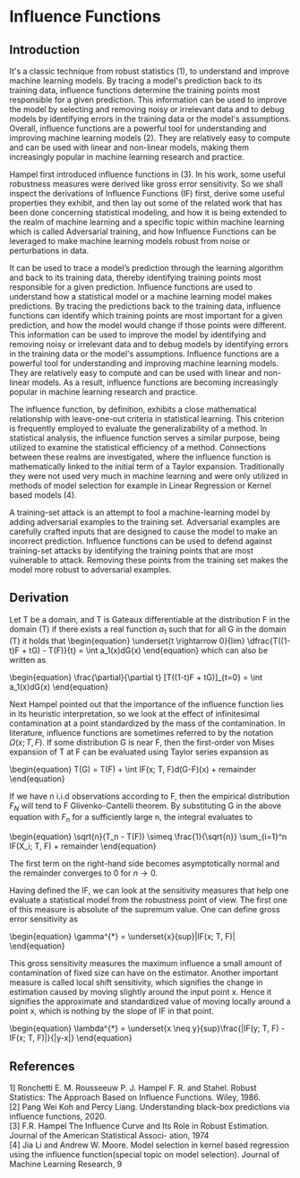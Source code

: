 # Influence Functions
## Introduction
It's a classic technique from robust statistics (1), to understand and improve machine learning models. By tracing a model's prediction back to its training data, influence functions determine the training points most responsible for a given prediction. This information can be used to improve the model by selecting and removing noisy or irrelevant data and to debug models by identifying errors in the training data or the model's assumptions. Overall, influence functions are a powerful tool for understanding and improving machine learning models (2). They are relatively easy to compute and can be used with linear and non-linear models, making them increasingly popular in machine learning research and practice. 

Hampel first introduced influence functions in (3). In his work, some useful robustness measures were derived like gross error sensitivity. So we shall inspect the derivations of Influence Functions (IF) first, derive some useful properties they exhibit, and then lay out some of the related work that has been done concerning statistical modeling, and how it is being extended to the realm of machine learning and a specific topic within machine learning which is called Adversarial training, and how Influence Functions can be leveraged to make machine learning models robust from noise or perturbations in data.

It can be used to trace a model’s prediction through the learning algorithm and back to its training data, thereby identifying training points most responsible for a given prediction. Influence functions are used to understand how a statistical model or a machine learning model makes predictions. By tracing the predictions back to the training data, influence functions can identify which training points are most important for a given prediction, and how the model would change if those points were different. This information can be used to improve the model by identifying and removing noisy or irrelevant data and to debug models by identifying errors in the training data or the 
model's assumptions. Influence functions are a powerful tool for understanding and improving machine learning models. They are relatively easy to compute and can be used with linear and non-linear models. As a result, influence functions are becoming increasingly popular in machine learning research and practice.

The influence function, by definition, exhibits a close mathematical relationship with leave-one-out criteria in statistical learning. This criterion is frequently employed to evaluate the generalizability of a method. In statistical analysis, the influence function serves a similar purpose, being utilized to examine the statistical efficiency of a method. Connections between these realms are investigated, where the influence function is mathematically linked to the initial term of a Taylor expansion. Traditionally they were not used very much in machine learning and were only utilized in methods of model selection for example in Linear Regression or Kernel based models (4).

A training-set attack is an attempt to fool a machine-learning model by adding adversarial examples to the training set. Adversarial examples are carefully crafted inputs that are designed to cause the model to make an incorrect prediction. Influence functions can be used to defend against training-set attacks by identifying the training points that are most vulnerable to attack. Removing these points from the training set makes the model more robust to adversarial examples.

## Derivation
Let T be a domain, and T is Gateaux differentiable at the distribution F in the domain (T) if there exists a real function $a_1$ such that for all G in the domain (T) it holds that
\begin{equation}
    \underset{t \rightarrow 0}{lim} \dfrac{T((1-t)F + tG) - T(F)}{t} = \int a_1(x)dG(x)
\end{equation}
which can also be written as 

\begin{equation}
    \frac{\partial}{\partial t} [T((1-t)F + tG)]_{t=0} = \int a_1(x)dG(x)
\end{equation}

Next  Hampel pointed out that the importance of the influence function lies in its heuristic interpretation, so we look at the effect of infinitesimal contamination at a point standardized by the mass of the contamination. In literature, influence functions are sometimes referred to by the notation $\Omega (x; T, F)$. If some distribution G is near F, then the first-order von Mises expansion of T at F can be evaluated using Taylor series expansion as 

\begin{equation}
    T(G) = T(F) + \int IF(x; T, F)d(G-F)(x) + remainder
\end{equation}

If we have n i.i.d observations according to F, then the empirical distribution $F_N$ will tend to F Glivenko-Cantelli theorem. By substituting G in the above equation with $F_n$ for a sufficiently large n, the integral evaluates to 

\begin{equation}
    \sqrt{n}(T_n - T(F)) \simeq \frac{1}{\sqrt{n}} \sum_{i=1}^n IF(X_i; T, F) + remainder
\end{equation}

The first term on the right-hand side becomes asymptotically normal and the remainder converges to 0 for $n \rightarrow 0$. 

Having defined the IF, we can look at the sensitivity measures that help one evaluate a statistical model from the robustness point of view. The first one of this measure is absolute of the supremum value. One can define gross error sensitivity as 

\begin{equation}
    \gamma^{*} = \underset{x}{sup}|IF(x; T, F)|
\end{equation}

This gross sensitivity measures the maximum influence a small amount of contamination of fixed size can have on the estimator. Another important measure is called local shift sensitivity, which signifies the change in estimation caused by moving slightly around the input point x. Hence it signifies the approximate and standardized value of moving locally around a point x, which is nothing by the slope of IF in that point.

\begin{equation}
    \lambda^{*} = \underset{x \neq y}{sup}\frac{|IF(y; T, F) - IF(x; T, F)|}{|y-x|}
\end{equation}

## References
1] Ronchetti E. M. Rousseeuw P. J. Hampel F. R. and Stahel. Robust Statistics: The Approach Based on Influence
Functions. Wiley, 1986. \
[2] Pang Wei Koh and Percy Liang. Understanding black-box predictions via influence functions, 2020.\
[3] F.R. Hampel ̇The Influence Curve and Its Role in Robust Estimation. Journal of the American Statistical Associ-
ation, 1974\
[4] Jia Li and Andrew W. Moore. Model selection in kernel based regression using the influence function(special topic
on model selection). Journal of Machine Learning Research, 9
